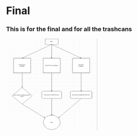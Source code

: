 # Final
<h3>This is for the final and for all the trashcans</h3>
<img src="flowchart.PNG" height="250" width="250" "alt="flow chart for final">

